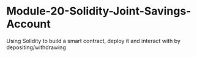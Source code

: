 # Module-20-Solidity-Joint-Savings-Account
Using Solidity to build a smart contract, deploy it and interact with by depositing/withdrawing
